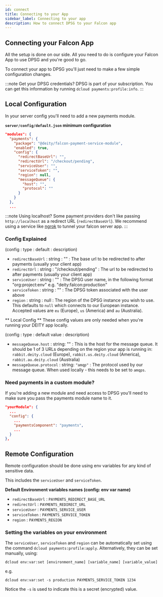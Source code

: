 ```yaml
---
id: connect
title: Connecting to your App
sidebar_label: Connecting to your app
description: How to connect DPSG to your Falcon app
---
```


## Connecting your Falcon App

All the setup is done on our side. All you need to do is configure your Falcon App to use DPSG and you're good to go.

To connect your app to DPSG you'll just need to make a few simple configuration changes.

:::note Get your DPSG credentials?
DPSG is part of your subscription. You can get this information by running `dcloud payments:profile:info`.
:::

## Local Configuration

In your server config you'll need to add a new payments module.

**`server/config/default.json` minimum configuration**
```json
"modules": {
  "payments": {
    "package": "@deity/falcon-payment-service-module",
    "enabled": true,
    "config": {
      "redirectBaseUrl": "",
      "redirectUrl": "/checkout/pending",
      "serviceUser": "",
      "serviceToken": "",
      "region": null,
      "messageQueue": {
        "host": "",
        "protocol": ""
      }
    }
  },
  ...
```

:::note Using localhost?
Some payment providers don't like passing `http://localhost` as a redirect URL (`redirectBaseUrl`). We recommend using a service like [ngrok](https://ngrok.com/) to tunnel your falcon server app.
:::

### Config Explained

(config : type : default : description)

- `redirectBaseUrl` : string : "" : The base url to be redirected to after payments (usually your client app)
- `redirectUrl` : string : "/checkout/pending" : The url to be redirected to after payments (usually your client app)
- `serviceUser` : string : "" : The DPSG user name, in the following format "org:project:env" e.g. "deity:falcon:production"
- `serviceToken` : string : "" : The DPSG token associated with the user above
- `region` : string : null : The region of the DPSG instance you wish to use. This defaults to `null` which connects to our European instance. Accepted values are `eu` (Europe), `us` (America) and `au` (Australia).

** Local Config **
These config values are only needed when you're running your DEITY app locally.

(config : type : default value : description)

- `messageQueue.host` : string: "" : This is the host for the message queue. It should be 1 of 3 URLs depending on the region your app is running in: `rabbit.deity.cloud` (Europe), `rabbit.us.deity.cloud` (America), `rabbit.au.deity.cloud` (Australia)
- `messageQueue.protocol` : string: `"amqp"` : The protocol used by our message queue. When used locally - this needs to be set to `amqps`.

### Need payments in a custom module?

If you're adding a new module and need access to DPSG you'll need to make sure you pass the payments module name to it.

```json
"yourModule": {
  ...
  "config": {
    ...
    "paymentsComponent": "payments",
    ...
  }
},
```

## Remote Configuration

Remote configuration should be done using env variables for any kind of sensitive data.

This includes the `serviceUser` and `serviceToken`.

**Default Environment variables names (config: env var name)**

- `redirectBaseUrl` : `PAYMENTS_REDIRECT_BASE_URL`
- `redirectUrl` : `PAYMENTS_REDIRECT_URL`
- `serviceUser` : `PAYMENTS_SERVICE_USER`
- `serviceToken` : `PAYMENTS_SERVICE_TOKEN`
- `region` : `PAYMENTS_REGION`

### Setting the variables on your environment

The `serviceUser`, `serviceToken` and `region` can be automatically set using the command `dcloud payments:profile:apply`. Alternatively, they can be set manually, using:

`dcloud env:var:set [environment_name] [variable_name] [variable_value]`

e.g.

`dcloud env:var:set -s production PAYMENTS_SERVICE_TOKEN 1234`

Notice the `-s` is used to indicate this is a secret (encrypted) value.
